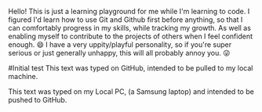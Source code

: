 Hello! This is just a learning playground for me while I'm learning to code. I figured I'd learn how to use Git and Github first before anything, so that I can comfortably progress in my skills, while tracking my growth. As well as enabling myself to contribute to the projects of others when I feel confident enough. 😄
I have a very uppity/playful personality, so if you're super serious or just generally unhappy, this will all probably annoy you. 😜


#Initial test
This text was typed on GitHub, intended to be pulled to my local machine.

This text was typed on my Local PC, (a Samsung laptop) and intended to be pushed to GitHub. 
